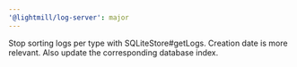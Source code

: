```yaml
---
'@lightmill/log-server': major
---
```


Stop sorting logs per type with SQLiteStore#getLogs. Creation date is more relevant. Also update the corresponding database index.
